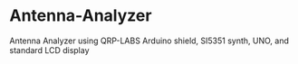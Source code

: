 # Antenna-Analyzer
Antenna Analyzer using QRP-LABS Arduino shield, SI5351 synth, UNO, and standard LCD display
